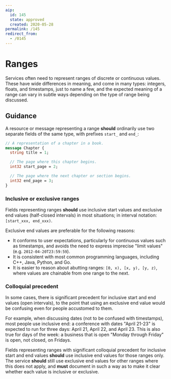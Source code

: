 ```yaml
---
aip:
  id: 145
  state: approved
  created: 2020-05-28
permalink: /145
redirect_from:
  - /0145
---
```


# Ranges

Services often need to represent ranges of discrete or continuous values. These
have wide differences in meaning, and come in many types: integers, floats, and
timestamps, just to name a few, and the expected meaning of a range can vary in
subtle ways depending on the type of range being discussed.

## Guidance

A resource or message representing a range **should** ordinarily use two
separate fields of the same type, with prefixes `start_` and `end_`:

```proto
// A representation of a chapter in a book.
message Chapter {
  string title = 1;

  // The page where this chapter begins.
  int32 start_page = 2;

  // The page where the next chapter or section begins.
  int32 end_page = 3;
}
```

### Inclusive or exclusive ranges

Fields representing ranges **should** use inclusive start values and exclusive
end values (half-closed intervals) in most situations; in interval notation:
`[start_xxx, end_xxx)`.

Exclusive end values are preferable for the following reasons:

- It conforms to user expectations, particularly for continuous values such as
  timestamps, and avoids the need to express imprecise "limit values" (e.g.
  `2012-04-20T23:59:59`).
- It is consistent with most common programming languages, including C++, Java,
  Python, and Go.
- It is easier to reason about abutting ranges: `[0, x), [x, y), [y, z)`, where
  values are chainable from one range to the next.

### Colloquial precedent

In some cases, there is significant precedent for inclusive start and end
values (open intervals), to the point that using an exclusive end value would
be confusing even for people accustomed to them.

For example, when discussing dates (not to be confused with timestamps), most
people use inclusive end: a conference with dates "April 21-23" is expected to
run for three days: April 21, April 22, and April 23. This is also true for
days of the week: a business that is open "Monday through Friday" is open, not
closed, on Fridays.

Fields representing ranges with significant colloquial precedent for inclusive
start and end values **should** use inclusive end values for those ranges only.
The service **should** still use exclusive end values for other ranges where
this does not apply, and **must** document in such a way as to make it clear
whether each value is inclusive or exclusive.
